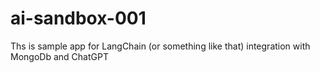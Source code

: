 # ai-sandbox-001

Ths is sample app for LangChain (or something like that) integration with MongoDb and ChatGPT